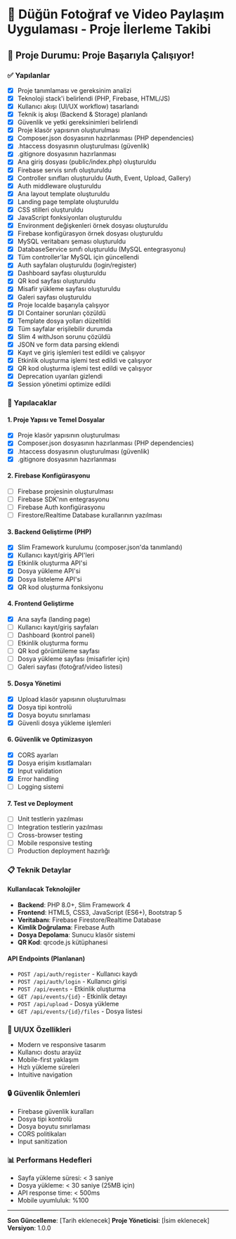 # 📸 Düğün Fotoğraf ve Video Paylaşım Uygulaması - Proje İlerleme Takibi

## 🎯 Proje Durumu: **Proje Başarıyla Çalışıyor!**

### ✅ Yapılanlar
- [x] Proje tanımlaması ve gereksinim analizi
- [x] Teknoloji stack'i belirlendi (PHP, Firebase, HTML/JS)
- [x] Kullanıcı akışı (UI/UX workflow) tasarlandı
- [x] Teknik iş akışı (Backend & Storage) planlandı
- [x] Güvenlik ve yetki gereksinimleri belirlendi
- [x] Proje klasör yapısının oluşturulması
- [x] Composer.json dosyasının hazırlanması (PHP dependencies)
- [x] .htaccess dosyasının oluşturulması (güvenlik)
- [x] .gitignore dosyasının hazırlanması
- [x] Ana giriş dosyası (public/index.php) oluşturuldu
- [x] Firebase servis sınıfı oluşturuldu
- [x] Controller sınıfları oluşturuldu (Auth, Event, Upload, Gallery)
- [x] Auth middleware oluşturuldu
- [x] Ana layout template oluşturuldu
- [x] Landing page template oluşturuldu
- [x] CSS stilleri oluşturuldu
- [x] JavaScript fonksiyonları oluşturuldu
- [x] Environment değişkenleri örnek dosyası oluşturuldu
- [x] Firebase konfigürasyon örnek dosyası oluşturuldu
- [x] MySQL veritabanı şeması oluşturuldu
- [x] DatabaseService sınıfı oluşturuldu (MySQL entegrasyonu)
- [x] Tüm controller'lar MySQL için güncellendi
- [x] Auth sayfaları oluşturuldu (login/register)
- [x] Dashboard sayfası oluşturuldu
- [x] QR kod sayfası oluşturuldu
- [x] Misafir yükleme sayfası oluşturuldu
- [x] Galeri sayfası oluşturuldu
- [x] Proje localde başarıyla çalışıyor
- [x] DI Container sorunları çözüldü
- [x] Template dosya yolları düzeltildi
- [x] Tüm sayfalar erişilebilir durumda
- [x] Slim 4 withJson sorunu çözüldü
- [x] JSON ve form data parsing eklendi
- [x] Kayıt ve giriş işlemleri test edildi ve çalışıyor
- [x] Etkinlik oluşturma işlemi test edildi ve çalışıyor
- [x] QR kod oluşturma işlemi test edildi ve çalışıyor
- [x] Deprecation uyarıları gizlendi
- [x] Session yönetimi optimize edildi

### 🔄 Yapılacaklar

#### 1. Proje Yapısı ve Temel Dosyalar
- [x] Proje klasör yapısının oluşturulması
- [x] Composer.json dosyasının hazırlanması (PHP dependencies)
- [x] .htaccess dosyasının oluşturulması (güvenlik)
- [x] .gitignore dosyasının hazırlanması

#### 2. Firebase Konfigürasyonu
- [ ] Firebase projesinin oluşturulması
- [ ] Firebase SDK'nın entegrasyonu
- [ ] Firebase Auth konfigürasyonu
- [ ] Firestore/Realtime Database kurallarının yazılması

#### 3. Backend Geliştirme (PHP)
- [x] Slim Framework kurulumu (composer.json'da tanımlandı)
- [x] Kullanıcı kayıt/giriş API'leri
- [x] Etkinlik oluşturma API'si
- [x] Dosya yükleme API'si
- [x] Dosya listeleme API'si
- [x] QR kod oluşturma fonksiyonu

#### 4. Frontend Geliştirme
- [x] Ana sayfa (landing page)
- [ ] Kullanıcı kayıt/giriş sayfaları
- [ ] Dashboard (kontrol paneli)
- [ ] Etkinlik oluşturma formu
- [ ] QR kod görüntüleme sayfası
- [ ] Dosya yükleme sayfası (misafirler için)
- [ ] Galeri sayfası (fotoğraf/video listesi)

#### 5. Dosya Yönetimi
- [x] Upload klasör yapısının oluşturulması
- [x] Dosya tipi kontrolü
- [x] Dosya boyutu sınırlaması
- [x] Güvenli dosya yükleme işlemleri

#### 6. Güvenlik ve Optimizasyon
- [x] CORS ayarları
- [x] Dosya erişim kısıtlamaları
- [x] Input validation
- [x] Error handling
- [ ] Logging sistemi

#### 7. Test ve Deployment
- [ ] Unit testlerin yazılması
- [ ] Integration testlerin yazılması
- [ ] Cross-browser testing
- [ ] Mobile responsive testing
- [ ] Production deployment hazırlığı

### 📋 Teknik Detaylar

#### Kullanılacak Teknolojiler
- **Backend**: PHP 8.0+, Slim Framework 4
- **Frontend**: HTML5, CSS3, JavaScript (ES6+), Bootstrap 5
- **Veritabanı**: Firebase Firestore/Realtime Database
- **Kimlik Doğrulama**: Firebase Auth
- **Dosya Depolama**: Sunucu klasör sistemi
- **QR Kod**: qrcode.js kütüphanesi

#### API Endpoints (Planlanan)
- `POST /api/auth/register` - Kullanıcı kaydı
- `POST /api/auth/login` - Kullanıcı girişi
- `POST /api/events` - Etkinlik oluşturma
- `GET /api/events/{id}` - Etkinlik detayı
- `POST /api/upload` - Dosya yükleme
- `GET /api/events/{id}/files` - Dosya listesi

### 🎨 UI/UX Özellikleri
- Modern ve responsive tasarım
- Kullanıcı dostu arayüz
- Mobile-first yaklaşım
- Hızlı yükleme süreleri
- Intuitive navigation

### 🔒 Güvenlik Önlemleri
- Firebase güvenlik kuralları
- Dosya tipi kontrolü
- Dosya boyutu sınırlaması
- CORS politikaları
- Input sanitization

### 📊 Performans Hedefleri
- Sayfa yükleme süresi: < 3 saniye
- Dosya yükleme: < 30 saniye (25MB için)
- API response time: < 500ms
- Mobile uyumluluk: %100

---

**Son Güncelleme**: [Tarih eklenecek]
**Proje Yöneticisi**: [İsim eklenecek]
**Versiyon**: 1.0.0 